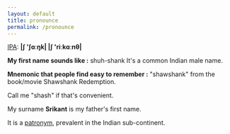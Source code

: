 ```yaml
---
layout: default
title: pronounce
permalink: /pronounce
---
```


[IPA](https://en.wikipedia.org/wiki/Help:IPA/English): **|ʃ&nbsp;'ʃɑːŋk| |ʃ&nbsp;'riːkɑːnθ|**


**My first name sounds like :** shuh-shank
It's a common Indian male name.

**Mnemonic that people find easy to remember :** "shawshank" from the book/movie Shawshank Redemption.

Call me "shash" if that's convenient.

My surname **Srikant** is my father's first name.

It is a [patronym](https://en.wikipedia.org/wiki/Patronymic#India), prevalent in the Indian sub-continent.
